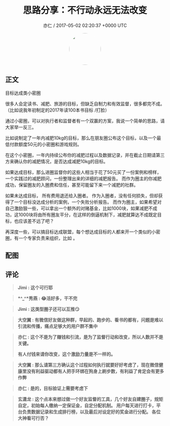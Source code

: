 <h1 align="center">思路分享：不行动永远无法改变</h1>
<p align="center">
    <a>亦仁 / 2017-05-02 02:20:37 &#43;0000 UTC</a>
</p>

<div align="center">
    <img src="https://images.zsxq.com/Fn3NQqCN8nuGF86yZPXSbEsl0mb3?e=1590940799&amp;token=kIxbL07-8jAj8w1n4s9zv64FuZZNEATmlU_Vm6zD:pfbNc8W3hS0oYG_hyXXh_rHMHuc=" width="100" height="100" style="border:1px solid;border-radius:50%; color:#ffffff"/>
</div>

## 正文

<div>
    

目标达成类小密圈

很多人会定读书、减肥、旅游的目标，但缺乏自制力和有效监督，很多都完不成。 （比如说我年初制定的2017年读100本书目标 /打脸）

通过小密圈，可以对执行者和监督者有一个双赢的方案，我说一个简单的思路，请大家举一反三。 

比如说制定了一年内减肥10kg的目标，那么在朋友圈公布这个目标，以及一个最低付款额度50元的小密圈和游戏规则。 

在这个小密圈，一年内持续公布你的减肥过程以及数据记录，并在截止日期请第三方来确认你的减肥情况，是否达成减肥10kg的目标。 

如果达成目标，那么进圈监督你的这些人相当于花了50元买了一份案例和榜样，一个实践过的减肥顾问，一份整理出来的详细的减肥报告。 而作为圈主的你减肥成功，保留圈友的入圈费和信任，甚至可能留下来一个减肥的社群。 

如果未达成目标， 所有费用退还给入圈者。 作为入圈者，没有任何损失，但却获得了一个目标没达成分析的案例，一个失败分析报告。 而作为圈主，如果希望对自己激励狠一些，可以拿出一个额外的对赌基金，比如1000块，如果减肥不成功，这1000块将由所有圈友平分，在这样的倒逼机制下，减肥就算达不成既定目标，也应该差不远了吧？ 

再深度一些，可以搞目标达成联盟，每个想达成目标的人都来开一个类似的小密圈，有一个专家负责来组织，比如  。
</div>

## 配图
<div class="image" align="center">

</div>

## 评论

<div align="left">
<div>

<blockquote >
<span> <strong>Jimi : 这个可行耶 </strong></span>
</blockquote>

<blockquote >
<span> <strong>*^_^*秀燕 : 😂活好多，干不完 </strong></span>
</blockquote>

<blockquote >
<span> <strong>Jimi : 这类型圈子还可以互推😏 </strong></span>
</blockquote>

<blockquote >
<span> <strong>大空翼 : 有微信好友做这种群，早起的、跑步的、看书的都有，问题是难以引流和传播，痛点足够大的用户群不集中 </strong></span>
</blockquote>

<blockquote >
<span> <strong>亦仁 : 这个不是为了赚钱和引流，是为了监督行动和改变，所以人数并不是关键。 

有人付钱来请你改变，这个激励力量是不一样的。 </strong></span>
</blockquote>

<blockquote >
<span> <strong>大空翼 : 那么请第三方确认这个过程如何执行就要好好考虑了，现在微信健康里没有利益驱动都有人把手环绑在狗身上刷步数，有利益了肯定会有更多作弊 </strong></span>
</blockquote>

<blockquote >
<span> <strong>亦仁 : 是的，目标验证上需要考虑下 </strong></span>
</blockquote>

<blockquote >
<span> <strong>玄潇龙 : 这个点本来想过做一个好友监督的工具，几个好友自建圈子，规矩自定，初始每人缴纳一定保证金，自定分配机制。
用户每天进行打卡，平台负责数据记录和生成排行榜，以及最后对设定好的奖金进行分配。
各位大神看可行否？ </strong></span>
</blockquote>

</div>
</div>